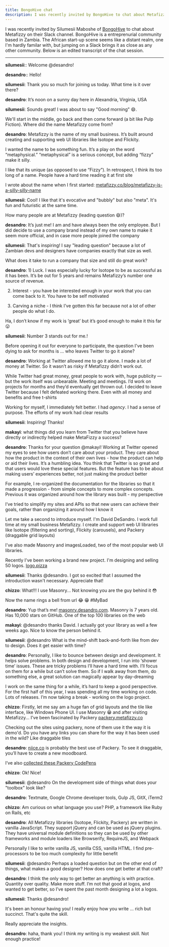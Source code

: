 ```yaml
---
title: BongoHive chat
description: I was recently invited by BongoHive to chat about Metafizzy on their Slack channel.
---
```


I was recently invited by Silumesii Maboshe of [BongoHive](http://bongohive.co.zm/) to chat about Metafizzy on their Slack channel. BongoHive is a entreprenurial community based in Zambia. The African start-up scene seems like a distant realm, one I'm hardly familar with, but jumping on a Slack brings it as close as any other community. Below is an edited transcript of the chat session.

---

**silumesii**:: Welcome @desandro!

**desandro**:: Hello!

**silumesii**: Thank you so much for joining us today. What time is it over there?

**desandro**: It’s noon on a sunny day here in Alexandria, Virginia, USA

**silumesii**: Sounds great! I was about to say "Good morning" :smile:.

We'll start in the middle, go back and then come forward (a bit like Pulp Fiction). Where did the name Metafizzy come from?

**desandro**: Metafizzy is the name of my small business. It’s built around creating and supporting web UI libraries like Isotope and Flickity.

I wanted the name to be something fun. It’s a play on the word “metaphysical.” “metaphysical” is a serious concept, but adding “fizzy” make it silly.

I like that its unique (as opposed to use “Fizzy”). In retrospect, I think its too long of a name. People have a hard time reading it at first site

I wrote about the name when I first started: [metafizzy.co/blog/metafizzy-is-a-silly-silly-name](/blog/metafizzy-is-a-silly-silly-name)

**silumesii**: Cool! I like that it's evocative and "bubbly" but also "meta". It's fun and futuristic at the same time.

How many people are at Metafizzy (leading question :smile:)? 

**desandro**: It’s just me! I am and have always been the only employee. But I did decide to use a company brand instead of my own name to make it seem more official, and in case more people joined the company

**silumesii**: That's inspiring! I say "leading question" because a lot of Zambian devs and designers have companies exactly that size as well.

What does it take to run a company that size and still do great work?

**desandro**: 1) Luck. I was especially lucky for Isotope to be as successful as it has been. It’s be out for 5 years and remains Metafizzy’s number one source of revenue.

2) Interest - you have be interested enough in your work that you can come back to it. You have to be self motivated

3) Carving a niche - I think I’ve gotten this far because not a lot of other people do what I do.

Ha, I don’t know if my work is ‘great’ but it’s good enough to make it this far :stuck_out_tongue:

**silumesii**: Number 3 stands out for me.!

Before opening it out for everyone to participate, the question I've been dying to ask for months is ... who leaves Twitter to go it alone?

**desandro**: Working at Twitter allowed me to go it alone. I made a lot of money at Twitter. So it wasn’t as risky if Metafizzy didn’t work out.

While Twitter had great money, great people to work with, huge publicity — but the work itself was unbearable. Meeting and meetings. I’d work on projects for months and they’d eventually get thrown out. I decided to leave Twitter because I felt defeated working there. Even with all money and benefits and free t-shirts

Working for myself, I immediately felt better. I had _agency_. I had a sense of purpose. The efforts of my work had clear results

**silumesii**: Inspiring! Thanks!

**makayi**: what things did you learn from Twitter that you believe have directly or indirectly helped make MetaFizzy a success?

**desandro**: Thanks for your question @makayi! Working at Twitter opened my eyes to see how users don’t care about your product. They care about how the product in the context of their own lives - how the product can help or aid their lives. It’s a humbling idea. You think that Twitter is so great and that users would love these special features. But the feature has to be about making users’ experiences better, not just making the product better

For example, I re-organized the documentation for the libraries so that it made a progression - from simple concepts to more complex concepts. Previous it was organized around how the library was built - my perspective

I’ve tried to simplify my sites and APIs so that new users can achieve their goals, rather than organizing it around how I know it

Let me take a second to introduce myself. I'm David DeSandro. I work full time at my small business Metafizzy. I create and support web UI libraries like Isotope (filtering and sorting), Flickity (carousels), and Packery (draggable grid layouts)

I've also made Masonry and imagesLoaded, two of the most popular web UI libraries.

Recently I've been working a brand new project. I'm designing and selling 50 logos. [logo.pizza](http://logo.pizza)

**silumesii**: Thanks @desandro. I got so excited that I assumed the introduction wasn't necessary. Appreciate that!

**chizzo**: What!!! I use Masonry... Not knowing you are the guy behind it :flushed:

Now the name rings a bell from url :joy: :grin: #MyBad

**desandro**: Yup that’s me! [masonry.desandro.com](http://masonry.desandro.com/). Masonry is 7 years old. Has 10,000 stars on GitHub. One of the top 100 libraries on the web

**makayi**: @desandro thanks David. I actually got your library as well a few weeks ago.  Nice to know the person behind it.

**silumesii**: @desandro What is the mind-shift back-and-forth like from dev to design. Does it get easier with time?

**desandro**: Personally, I like to bounce between design and development. It helps solve problems. In both design and development, I run into ‘shower time’ issues. These are tricky problems I’ll have a hard time with. I’ll focus on them for a while but can’t solve them. So if I walk away from them, do something else, a great solution can magically appear by day-dreaming

I work on the same thing for a while, it’s hard to keep a good perspective. For the first half of this year, I was spending all my time working on code. Lots of releases. I’m now taking a break - working on the logo project.

**chizzo**: Firstly, let me say am a huge fan of grid layouts and the tile like interface, like Windows Phone UI. I use Masonry :grin: and after visiting Metafizzy... I've been fascinated by Packery [packery.metafizzy.co](http://packery.metafizzy.co)

Checking out the sites using packery, none of them use it the way it is demo'd. Do you have any links you can share for the way it has been used in the wild? Like draggable tiles

**desandro**: [niice.co](http://niice.co) is probably the best use of Packery. To see it draggable, you’ll have to create a new moodboard.

I’ve also [collected these Packery CodePens](http://codepen.io/collection/DRRLpZ)

**chizzo**: Ok! Nice!

**silumesii**: @desandro On the development side of things what does your "toolbox" look like?

**desandro**: Textmate, Google Chrome developer tools, Gulp JS, GitX, iTerm2

**chizzo**: Am curious on what language you use? PHP, a framework like Ruby on Rails, etc

**desandro**: All Metafizzy libraries (Isotope, Flickity, Packery) are written in vanilla JavaScript. They support jQuery and can be used as jQuery plugins. They have universal module definitions so they can be used by other frameworks and module loaders like Browserify, RequireJS, and Webpack

Personally I like to write vanilla JS, vanilla CSS, vanilla HTML. I find pre-processors to be too much complexity for little benefit

**silumesii**:  @desandro Perhaps a loaded question but on the other end of things, what makes a good designer? How does one get better at that craft?

**desandro**:  I think the only way to get better an anything is with practice. Quantity over quality. Make more stuff. I’m not that good at logos, and wanted to get better, so I’ve spent the past month designing a lot a logos.

**silumesii**: Thanks @desandro!

It's been an honour having you! I really enjoy how you write ... rich but succinct. That's quite the skill.

Really appreciate the insights.

**desandro**: haha, thank you! I think my writing is my weakest skill. Not enough practice!
